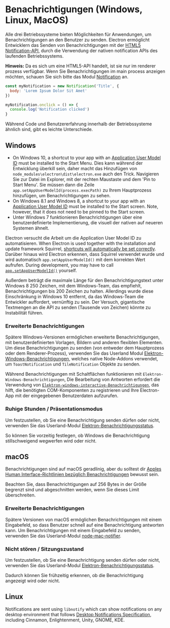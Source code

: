 # Benachrichtigungen (Windows, Linux, MacOS)

Alle drei Betriebssysteme bieten Möglichkeiten für Anwendungen, um Benachrichtigungen an den Benutzer zu senden. Electron ermöglicht Entwicklern das Senden von Benachrichtigungen mit der [HTML5 Notification-API](https://notifications.spec.whatwg.org/), durch die Verwendung der nativen notification APIs des laufenden Betriebssystems.

**Hinweis:** Da es sich um eine HTML5-API handelt, ist sie nur im renderer prozess verfügbar. Wenn Sie Benachrichtigungen im main process anzeigen möchten, schauen Sie sich bitte das Modul [Notification](../api/notification.md) an.

```javascript
const myNotification = new Notification('Title', {
  body: 'Lorem Ipsum Dolor Sit Amet'
})

myNotification.onclick = () => {
  console.log('Notification clicked')
}
```

Während Code und Benutzererfahrung innerhalb der Betriebssysteme ähnlich sind, gibt es leichte Unterschiede.

## Windows
* On Windows 10, a shortcut to your app with an [Application User Model ID][app-user-model-id] must be installed to the Start Menu. Dies kann während der Entwicklung überkill sein, daher macht das Hinzufügen von `node_modules\electron\dist\electron.exe` auch den Trick. Navigieren Sie zur Datei im Explorer, mit der rechten Maustaste und dem 'Pin to Start Menu'. Sie müssen dann die Zeile `app.setAppUserModelId(process.execPath)` zu Ihrem Hauptprozess hinzufügen, um Benachrichtigungen zu sehen.
* On Windows 8.1 and Windows 8, a shortcut to your app with an [Application User Model ID][app-user-model-id] must be installed to the Start screen. Note, however, that it does not need to be pinned to the Start screen.
* Unter Windows 7 funktionieren Benachrichtigungen über eine benutzerdefinierte Implementierung, die visuell der nativen auf neueren Systemen ähnelt.

Electron versucht die Arbeit um die Application User Model ID zu automatisieren. When Electron is used together with the installation and update framework Squirrel, [shortcuts will automatically be set correctly][squirrel-events]. Darüber hinaus wird Electron erkennen, dass Squirrel verwendet wurde und wird automatisch `app.setAppUserModelId()` mit dem korrekten Wert aufrufen. During development, you may have to call [`app.setAppUserModelId()`][set-app-user-model-id] yourself.

Außerdem beträgt die maximale Länge für den Benachrichtigungstext unter Windows 8 250 Zeichen, mit dem Windows-Team, das empfiehlt, Benachrichtigungen bis 200 Zeichen zu halten. Allerdings wurde diese Einschränkung in Windows 10 entfernt, da das Windows-Team die Entwickler auffordert, vernünftig zu sein. Der Versuch, gigantische Textmengen an die API zu senden (Tausende von Zeichen) könnte zu Instabilität führen.

### Erweiterte Benachrichtigungen

Spätere Windows-Versionen ermöglichen erweiterte Benachrichtigungen, mit benutzerdefinierten Vorlagen, Bildern und anderen flexiblen Elementen. Um diese Benachrichtigungen zu senden (von entweder dem Hauptprozess oder dem Renderer-Prozess), verwenden Sie das Userland Modul [Elektron-Windows-Benachrichtigungen](https://github.com/felixrieseberg/electron-windows-notifications), welches native Node-Addons verwendet, um `ToastNotification` und `TileNotification` Objekte zu senden.

Während Benachrichtigungen mit Schaltflächen funktionieren mit `Elektron-Windows-Benachrichtigungen`, Die Bearbeitung von Antworten erfordert die Verwendung von [`Elektron-windows-interactive-Benachrichtigungen`](https://github.com/felixrieseberg/electron-windows-interactive-notifications), das hilft, die benötigten COM-Komponenten zu registrieren und Ihre Electron-App mit der eingegebenen Benutzerdaten aufzurufen.

### Ruhige Stunden / Präsentationsmodus

Um festzustellen, ob Sie eine Benachrichtigung senden dürfen oder nicht, verwenden Sie das Userland-Modul [Elektron-Benachrichtigungsstatus](https://github.com/felixrieseberg/electron-notification-state).

So können Sie vorzeitig festlegen, ob Windows die Benachrichtigung stillschweigend wegwerfen wird oder nicht.

## macOS

Benachrichtigungen sind auf macOS geradlinig, aber du solltest dir [Apples Human Interface-Richtlinien bezüglich Benachrichtigungen](https://developer.apple.com/macos/human-interface-guidelines/system-capabilities/notifications/) bewusst sein.

Beachten Sie, dass Benachrichtigungen auf 256 Bytes in der Größe begrenzt sind und abgeschnitten werden, wenn Sie dieses Limit überschreiten.

### Erweiterte Benachrichtigungen

Spätere Versionen von macOS ermöglichen Benachrichtigungen mit einem Eingabefeld, so dass Benutzer schnell auf eine Benachrichtigung antworten kann. Um Benachrichtigungen mit einem Eingabefeld zu senden, verwenden Sie das Userland-Modul [node-mac-notifier](https://github.com/CharlieHess/node-mac-notifier).

### Nicht stören / Sitzungszustand

Um festzustellen, ob Sie eine Benachrichtigung senden dürfen oder nicht, verwenden Sie das Userland-Modul [Elektron-Benachrichtigungsstatus](https://github.com/felixrieseberg/electron-notification-state).

Dadurch können Sie frühzeitig erkennen, ob die Benachrichtigung angezeigt wird oder nicht.

## Linux

Notifications are sent using `libnotify` which can show notifications on any desktop environment that follows [Desktop Notifications Specification][notification-spec], including Cinnamon, Enlightenment, Unity, GNOME, KDE.

[notification-spec]: https://developer.gnome.org/notification-spec/
[app-user-model-id]: https://msdn.microsoft.com/en-us/library/windows/desktop/dd378459(v=vs.85).aspx
[set-app-user-model-id]: ../api/app.md#appsetappusermodelidid-windows
[squirrel-events]: https://github.com/electron/windows-installer/blob/master/README.md#handling-squirrel-events
